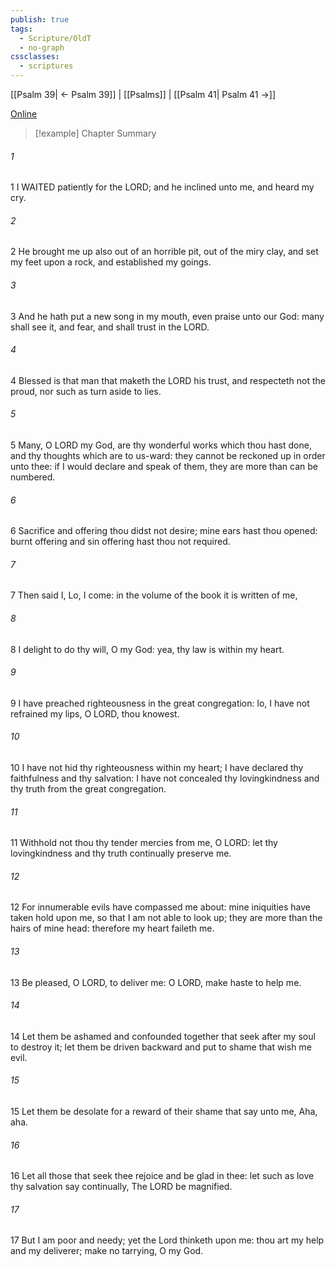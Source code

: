 ```yaml
---
publish: true
tags:
  - Scripture/OldT
  - no-graph
cssclasses:
  - scriptures
---
```

[[Psalm 39| ← Psalm 39]] | [[Psalms]] | [[Psalm 41| Psalm 41 →]]

[Online](https://churchofjesuschrist.org/study/scriptures/ot/ps/40?lang=eng)

>[!example] Chapter Summary
>
###### 1
1 I WAITED patiently for the LORD; and he inclined unto me, and heard my cry.
###### 2
2 He brought me up also out of an horrible pit, out of the miry clay, and set my feet upon a rock, and established my goings.
###### 3
3 And he hath put a new song in my mouth, even praise unto our God: many shall see it, and fear, and shall trust in the LORD.
###### 4
4 Blessed is that man that maketh the LORD his trust, and respecteth not the proud, nor such as turn aside to lies.
###### 5
5 Many, O LORD my God, are thy wonderful works which thou hast done, and thy thoughts which are to us-ward: they cannot be reckoned up in order unto thee: if I would declare and speak of them, they are more than can be numbered.
###### 6
6 Sacrifice and offering thou didst not desire; mine ears hast thou opened: burnt offering and sin offering hast thou not required.
###### 7
7 Then said I, Lo, I come: in the volume of the book it is written of me,
###### 8
8 I delight to do thy will, O my God: yea, thy law is within my heart.
###### 9
9 I have preached righteousness in the great congregation: lo, I have not refrained my lips, O LORD, thou knowest.
###### 10
10 I have not hid thy righteousness within my heart; I have declared thy faithfulness and thy salvation: I have not concealed thy lovingkindness and thy truth from the great congregation.
###### 11
11 Withhold not thou thy tender mercies from me, O LORD: let thy lovingkindness and thy truth continually preserve me.
###### 12
12 For innumerable evils have compassed me about: mine iniquities have taken hold upon me, so that I am not able to look up; they are more than the hairs of mine head: therefore my heart faileth me.
###### 13
13 Be pleased, O LORD, to deliver me: O LORD, make haste to help me.
###### 14
14 Let them be ashamed and confounded together that seek after my soul to destroy it; let them be driven backward and put to shame that wish me evil.
###### 15
15 Let them be desolate for a reward of their shame that say unto me, Aha, aha.
###### 16
16 Let all those that seek thee rejoice and be glad in thee: let such as love thy salvation say continually, The LORD be magnified.
###### 17
17 But I am poor and needy; yet the Lord thinketh upon me: thou art my help and my deliverer; make no tarrying, O my God.



